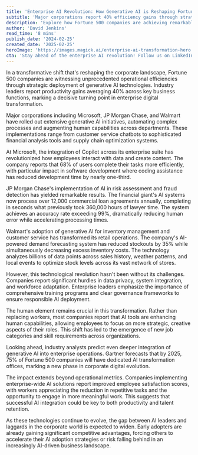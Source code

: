 ```yaml
---
title: 'Enterprise AI Revolution: How Generative AI is Reshaping Fortune 500 Operations'
subtitle: 'Major corporations report 40% efficiency gains through strategic AI deployment'
description: 'Explore how Fortune 500 companies are achieving remarkable efficiency gains through the strategic deployment of generative AI, reporting 40% productivity improvements across key business functions.'
author: 'David Jenkins'
read_time: '8 mins'
publish_date: '2024-02-25'
created_date: '2025-02-25'
heroImage: 'https://images.magick.ai/enterprise-ai-transformation-hero.jpg'
cta: 'Stay ahead of the enterprise AI revolution! Follow us on LinkedIn for daily insights into how artificial intelligence is transforming business operations and creating new opportunities for growth.'
---
```


In a transformative shift that's reshaping the corporate landscape, Fortune 500 companies are witnessing unprecedented operational efficiencies through strategic deployment of generative AI technologies. Industry leaders report productivity gains averaging 40% across key business functions, marking a decisive turning point in enterprise digital transformation.

Major corporations including Microsoft, JP Morgan Chase, and Walmart have rolled out extensive generative AI initiatives, automating complex processes and augmenting human capabilities across departments. These implementations range from customer service chatbots to sophisticated financial analysis tools and supply chain optimization systems.

At Microsoft, the integration of Copilot across its enterprise suite has revolutionized how employees interact with data and create content. The company reports that 68% of users complete their tasks more efficiently, with particular impact in software development where coding assistance has reduced development time by nearly one-third.

JP Morgan Chase's implementation of AI in risk assessment and fraud detection has yielded remarkable results. The financial giant's AI systems now process over 12,000 commercial loan agreements annually, completing in seconds what previously took 360,000 hours of lawyer time. The system achieves an accuracy rate exceeding 99%, dramatically reducing human error while accelerating processing times.

Walmart's adoption of generative AI for inventory management and customer service has transformed its retail operations. The company's AI-powered demand forecasting system has reduced stockouts by 35% while simultaneously decreasing excess inventory costs. The technology analyzes billions of data points across sales history, weather patterns, and local events to optimize stock levels across its vast network of stores.

However, this technological revolution hasn't been without its challenges. Companies report significant hurdles in data privacy, system integration, and workforce adaptation. Enterprise leaders emphasize the importance of comprehensive training programs and clear governance frameworks to ensure responsible AI deployment.

The human element remains crucial in this transformation. Rather than replacing workers, most companies report that AI tools are enhancing human capabilities, allowing employees to focus on more strategic, creative aspects of their roles. This shift has led to the emergence of new job categories and skill requirements across organizations.

Looking ahead, industry analysts predict even deeper integration of generative AI into enterprise operations. Gartner forecasts that by 2025, 75% of Fortune 500 companies will have dedicated AI transformation offices, marking a new phase in corporate digital evolution.

The impact extends beyond operational metrics. Companies implementing enterprise-wide AI solutions report improved employee satisfaction scores, with workers appreciating the reduction in repetitive tasks and the opportunity to engage in more meaningful work. This suggests that successful AI integration could be key to both productivity and talent retention.

As these technologies continue to evolve, the gap between AI leaders and laggards in the corporate world is expected to widen. Early adopters are already gaining significant competitive advantages, forcing others to accelerate their AI adoption strategies or risk falling behind in an increasingly AI-driven business landscape.
